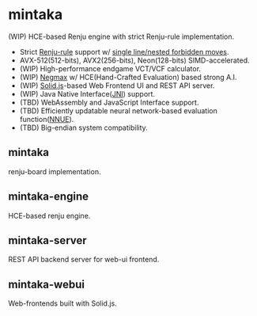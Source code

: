 # mintaka
(WIP) HCE-based Renju engine with strict Renju-rule implementation.

* Strict [Renju-rule](https://www.renju.net/rules/) support w/ [single line/nested forbidden moves](https://www.renju.net/advanced/).
* AVX-512(512-bits), AVX2(256-bits), Neon(128-bits) SIMD-accelerated.
* (WIP) High-performance endgame VCT/VCF calculator.
* (WIP) [Negmax](https://en.wikipedia.org/wiki/Negamax) w/ HCE(Hand-Crafted Evaluation) based strong A.I.
* (WIP) [Solid.js](https://www.solidjs.com/)-based Web Frontend UI and REST API server.
* (WIP) Java Native Interface([JNI](https://en.wikipedia.org/wiki/Java_Native_Interface)) support.
* (TBD) WebAssembly and JavaScript Interface support.
* (TBD) Efficiently updatable neural network-based evaluation function([NNUE](https://www.chessprogramming.org/NNUE)).
* (TBD) Big-endian system compatibility.

## mintaka
renju-board implementation.

## mintaka-engine
HCE-based renju engine.

## mintaka-server
REST API backend server for web-ui frontend.

## mintaka-webui
Web-frontends built with Solid.js.
